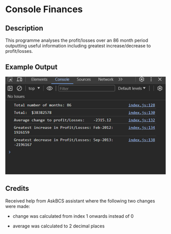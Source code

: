 # Console Finances

## Description

This programme analyses the profit/losses over an 86 month period outputting useful information including greatest increase/decrease to profit/losses.

## Example Output

![output](./images/output.png)

## Credits

Received help from AskBCS assistant where the following two changes were made:

- change was calculated from index 1 onwards instead of 0

- average was calculated to 2 decimal places
